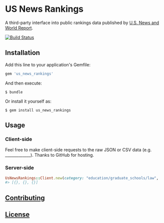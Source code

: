 # US News Rankings

A third-party interface into public rankings data published by [U.S. News and World Report](https://www.usnews.com/).

[![Build Status](https://travis-ci.org/data-creative/us-news-rankings-ruby.svg?branch=master)](https://travis-ci.org/data-creative/us-news-rankings-ruby)

## Installation

Add this line to your application's Gemfile:

```ruby
gem 'us_news_rankings'
```

And then execute:

    $ bundle

Or install it yourself as:

    $ gem install us_news_rankings

## Usage

### Client-side

Feel free to make client-side requests to the raw JSON or CSV data (e.g. _____________). Thanks to GitHub for hosting.

### Server-side

```rb
UsNewsRankings::Client.new(category: "education/graduate_schools/law", year: 2017).rankings
#> [{}, {}, {}]
```

## [Contributing](CONTRIBUTING.md)

## [License](LICENSE.md)
